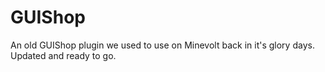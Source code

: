 # GUIShop
An old GUIShop plugin we used to use on Minevolt back in it's glory days. Updated and ready to go.
